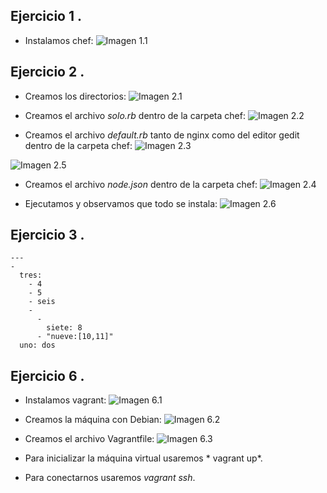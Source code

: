 Ejercicio 1 .
-------
* Instalamos chef:
![Imagen 1.1](https://www.dropbox.com/s/n1rzvo1ucv1nb51/1.1.png?dl=1)
 

Ejercicio 2 .
-------
* Creamos los directorios:
![Imagen 2.1](https://www.dropbox.com/s/88doiq7ikyvypzx/2.1.png?dl=1)

* Creamos el archivo *solo.rb* dentro de la carpeta chef:
![Imagen 2.2](https://www.dropbox.com/s/8v0rkeua5lwet8i/2.2.png?dl=1)

* Creamos el archivo *default.rb* tanto de nginx como del editor gedit dentro de la carpeta chef:
![Imagen 2.3](https://www.dropbox.com/s/m7vmvnwhdjod9sr/2.3.png?dl=1)

![Imagen 2.5](https://www.dropbox.com/s/g5pec5di3wkuh8v/2.5.png?dl=1)

* Creamos el archivo *node.json* dentro de la carpeta chef:
![Imagen 2.4](https://www.dropbox.com/s/wpi3blfr0b51276/2.4.png?dl=1)

* Ejecutamos y observamos que todo se instala:
![Imagen 2.6](https://www.dropbox.com/s/kolmc5yx3h4zv6s/2.6.png?dl=1)

Ejercicio 3 .
-------
~~~
--- 
- 
  tres: 
    - 4
    - 5
    - seis
    - 
      - 
        siete: 8
      - "nueve:[10,11]"
  uno: dos
~~~


Ejercicio 6 .
-------
* Instalamos vagrant:
![Imagen 6.1](https://www.dropbox.com/s/c3ecosf12059wrh/6.1.png?dl=1)

* Creamos la máquina con Debian:
![Imagen 6.2](https://www.dropbox.com/s/knmqloqaa2m1l6o/6.2.png?dl=1)

* Creamos el archivo Vagrantfile:
![Imagen 6.3](https://www.dropbox.com/s/qyzkfd93m1l9gdz/6.3.png?dl=1)

* Para inicializar la máquina virtual usaremos * vagrant up*.

* Para conectarnos usaremos *vagrant ssh*.
